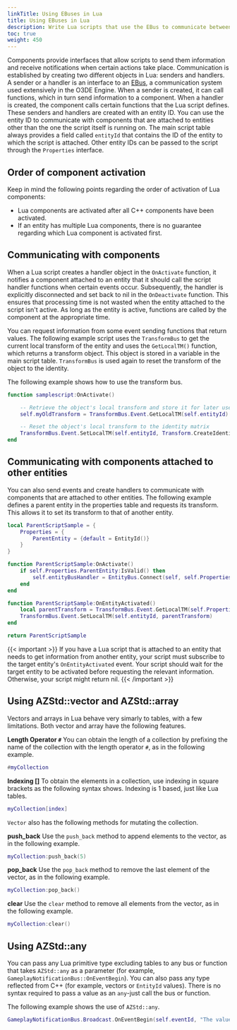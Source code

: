```yaml
---
linkTitle: Using EBuses in Lua
title: Using EBuses in Lua
description: Write Lua scripts that use the EBus to communicate between components in Open 3D Engine.
toc: true
weight: 450
---
```


Components provide interfaces that allow scripts to send them information and receive notifications when certain actions take place. Communication is established by creating two different objects in Lua: senders and handlers. A sender or a handler is an interface to an [EBus](/docs/user-guide/programming/messaging/ebus), a communication system used extensively in the O3DE Engine. When a sender is created, it can call functions, which in turn send information to a component. When a handler is created, the component calls certain functions that the Lua script defines. These senders and handlers are created with an entity ID. You can use the entity ID to communicate with components that are attached to entities other than the one the script itself is running on. The main script table always provides a field called `entityId` that contains the ID of the entity to which the script is attached. Other entity IDs can be passed to the script through the `Properties` interface.

## Order of component activation 

Keep in mind the following points regarding the order of activation of Lua components:
+ Lua components are activated after all C++ components have been activated.
+ If an entity has multiple Lua components, there is no guarantee regarding which Lua component is activated first.

## Communicating with components 

When a Lua script creates a handler object in the `OnActivate` function, it notifies a component attached to an entity that it should call the script handler functions when certain events occur.  Subsequently, the handler is explicitly disconnected and set back to nil in the `OnDeactivate` function. This ensures that processing time is not wasted when the entity attached to the script isn't active. As long as the entity is active, functions are called by the component at the appropriate time.

You can request information from some event sending functions that return values. The following example script uses the `TransformBus` to get the current local transform of the entity and uses the `GetLocalTM()` function, which returns a transform object. This object is stored in a variable in the main script table. `TransformBus` is used again to reset the transform of the object to the identity.

The following example shows how to use the transform bus.

```lua
function samplescript:OnActivate()

    -- Retrieve the object's local transform and store it for later use
    self.myOldTransform = TransformBus.Event.GetLocalTM(self.entityId)

    -- Reset the object's local transform to the identity matrix
    TransformBus.Event.SetLocalTM(self.entityId, Transform.CreateIdentity())
end
```

## Communicating with components attached to other entities 

You can also send events and create handlers to communicate with components that are attached to other entities. The following example defines a parent entity in the properties table and requests its transform. This allows it to set its transform to that of another entity.

```lua
local ParentScriptSample = {
    Properties = {
        ParentEntity = {default = EntityId()}
    }
}

function ParentScriptSample:OnActivate()
    if self.Properties.ParentEntity:IsValid() then
        self.entityBusHandler = EntityBus.Connect(self, self.Properties.ParentEntity)
    end
end

function ParentScriptSample:OnEntityActivated()
    local parentTransform = TransformBus.Event.GetLocalTM(self.Properties.ParentEntity)
    TransformBus.Event.SetLocalTM(self.entityId, parentTransform)
end

return ParentScriptSample
```

{{< important >}}
If you have a Lua script that is attached to an entity that needs to get information from another entity, your script must subscribe to the target entity's `OnEntityActivated` event. Your script should wait for the target entity to be activated before requesting the relevant information. Otherwise, your script might return nil.
{{< /important >}}

## Using AZStd::vector and AZStd::array 

Vectors and arrays in Lua behave very simarly to tables, with a few limitations. Both vector and array have the following features.

**Length Operator `#`**
You can obtain the length of a collection by prefixing the name of the collection with the length operator `#`, as in the following example.

```lua
#myCollection
```

**Indexing \[\]**
To obtain the elements in a collection, use indexing in square brackets as the following syntax shows. Indexing is 1 based, just like Lua tables.

```lua
myCollection[index]
```

`Vector` also has the following methods for mutating the collection.

**push\_back**
Use the `push_back` method to append elements to the vector, as in the following example.

```lua
myCollection:push_back(5)
```

**pop\_back**
Use the `pop_back` method to remove the last element of the vector, as in the following example.

```lua
myCollection:pop_back()
```

**clear**
Use the `clear` method to remove all elements from the vector, as in the following example.

```lua
myCollection:clear()
```

## Using AZStd::any 

You can pass any Lua primitive type excluding tables to any bus or function that takes `AZStd::any` as a parameter \(for example, `GameplayNotificationBus::OnEventBegin`\). You can also pass any type reflected from C++ \(for example, vectors or `EntityId` values\). There is no syntax required to pass a value as an `any`-just call the bus or function.

The following example shows the use of `AZStd::any`.

```lua
GameplayNotificationBus.Broadcast.OnEventBegin(self.eventId, "The value I'd like to pass to the handler")
```
